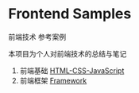 # Frontend Samples

前端技术 参考案例

本项目为个人对前端技术的总结与笔记

1. 前端基础 [HTML-CSS-JavaScript](01-HTML-CSS-JavaScript)
2. 前端框架 [Framework](02-Framework)
